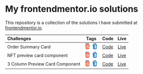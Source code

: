 # My frontendmentor.io solutions

This repository is a collection of the solutions I have submitted at [frontendmentor.io](https://www.frontendmentor.io/profile/aramatsolrac).


| Challenges  |  Tags | Code | Live |
|:-------------|---|---|---|
|Order Summary Card | <img src="https://raw.githubusercontent.com/devicons/devicon/master/icons/html5/html5-original-wordmark.svg" alt="html5" width="20" height="20"/> <img src="https://raw.githubusercontent.com/devicons/devicon/master/icons/css3/css3-original-wordmark.svg" alt="css3" width="20" height="20"/>  | [Code](https://github.com/aramatsolrac/frontendmentor.io/tree/main/order-summary-card)|[Live](https://aramatsolrac.github.io/frontendmentor.io/order-summary-card/) |
|NFT preview card component | <img src="https://raw.githubusercontent.com/devicons/devicon/master/icons/html5/html5-original-wordmark.svg" alt="html5" width="20" height="20"/> <img src="https://raw.githubusercontent.com/devicons/devicon/master/icons/css3/css3-original-wordmark.svg" alt="css3" width="20" height="20"/>  | [Code](https://github.com/aramatsolrac/frontendmentor.io/tree/main/nft-preview-card-component)|[Live](https://aramatsolrac.github.io/frontendmentor.io/nft-preview-card-component/) |
|3 Column Preview Card Component| <img src="https://raw.githubusercontent.com/devicons/devicon/master/icons/html5/html5-original-wordmark.svg" alt="html5" width="20" height="20"/> <img src="https://raw.githubusercontent.com/devicons/devicon/master/icons/css3/css3-original-wordmark.svg" alt="css3" width="20" height="20"/>  | [Code](https://github.com/aramatsolrac/frontendmentor.io/tree/main/3-column-preview-card-component)|[Live](https://aramatsolrac.github.io/frontendmentor.io/3-column-preview-card-component/) |
